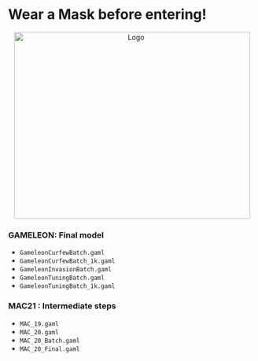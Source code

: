 # Wear a Mask before entering! 

<p align="center">
  <a href="https://github.com/sazio/GAMELEON">
    <img src="https://github.com/sazio/GAMELEON/blob/master/Img/GAMELEON_Masked.png?raw=true" alt="Logo" width="480" height="380">
  </a>
</p>

### **GAMELEON**: Final model 
*  ``` GameleonCurfewBatch.gaml ``` 
*  ``` GameleonCurfewBatch_1k.gaml ``` 
*  ``` GameleonInvasionBatch.gaml ``` 
*  ``` GameleonTuningBatch.gaml ``` 
*  ``` GameleonTuningBatch_1k.gaml ``` 

### **MAC21** : Intermediate steps
*  ```MAC_19.gaml ```
*  ```MAC_20.gaml ```
*  ```MAC_20_Batch.gaml ```
*  ```MAC_20_Final.gaml ```
